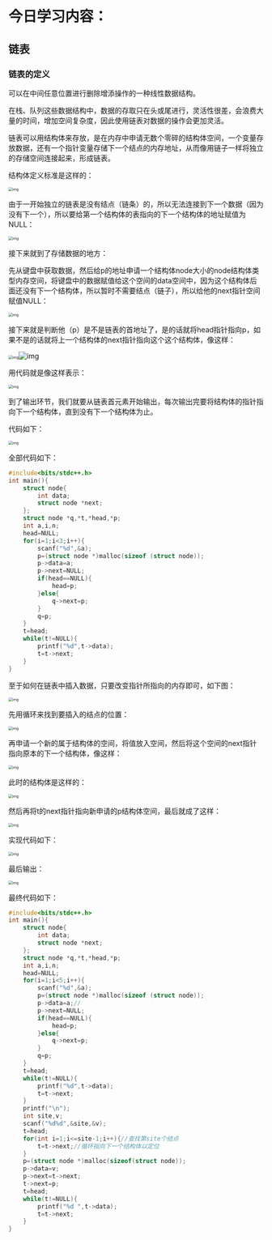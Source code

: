 # 今日学习内容：

## 链表

### 链表的定义

可以在中间任意位置进行删除增添操作的一种线性数据结构。

在栈、队列这些数据结构中，数据的存取只在头或尾进行，灵活性很差，会浪费大量的时间，增加空间复杂度，因此使用链表对数据的操作会更加灵活。

链表可以用结构体来存放，是在内存中申请无数个零碎的结构体空间，一个变量存放数据，还有一个指针变量存储下一个结点的内存地址，从而像用链子一样将独立的存储空间连接起来，形成链表。

结构体定义标准是这样的：

<img src="image/clip_image002-1610541973784.jpg" alt="img" style="zoom:50%;" />

由于一开始独立的链表是没有结点（链条）的，所以无法连接到下一个数据（因为没有下一个），所以要给第一个结构体的表指向的下一个结构体的地址赋值为NULL：

<img src="image/clip_image004-1610541973784.jpg" alt="img" style="zoom:50%;" />

接下来就到了存储数据的地方：

先从键盘中获取数据，然后给p的地址申请一个结构体node大小的node结构体类型内存空间，将键盘中的数据赋值给这个空间的data空间中，因为这个结构体后面还没有下一个结构体，所以暂时不需要结点（链子），所以给他的next指针空间赋值NULL：

<img src="image/clip_image006-1610541973784.jpg" alt="img" style="zoom:50%;" />

接下来就是判断他（p）是不是链表的首地址了，是的话就将head指针指向p，如果不是的话就将上一个结构体的next指针指向这个这个结构体，像这样：

<img src="image/clip_image008-1610541973784.jpg" alt="img" style="zoom:50%;" />![img](image/clip_image010-1610541973784.jpg)

用代码就是像这样表示：

<img src="image/clip_image012-1610541973784.jpg" alt="img" style="zoom:50%;" />

到了输出环节，我们就要从链表首元素开始输出，每次输出完要将结构体的指针指向下一个结构体，直到没有下一个结构体为止。

代码如下：

<img src="image/clip_image014-1610541973785.jpg" alt="img" style="zoom:50%;" />

全部代码如下：

```c++
#include<bits/stdc++.h>
int main(){
	struct node{
		int data;
		struct node *next;
	};
	struct node *q,*t,*head,*p;
	int a,i,n;
	head=NULL;
	for(i=1;i<3;i++){
		scanf("%d",&a);
		p=(struct node *)malloc(sizeof (struct node));
		p->data=a;
		p->next=NULL;
		if(head==NULL){
			head=p;
		}else{
			q->next=p;
		}
		q=p; 
	}
	t=head;
	while(t!=NULL){
		printf("%d",t->data);
		t=t->next;
	}
}

```



至于如何在链表中插入数据，只要改变指针所指向的内存即可，如下图：

<img src="image/clip_image016-1610541973785.jpg" alt="img" style="zoom: 50%;" />

先用循环来找到要插入的结点的位置：

<img src="image/clip_image018-1610541973785.jpg" alt="img" style="zoom:50%;" />

再申请一个新的属于结构体的空间，将值放入空间，然后将这个空间的next指针指向原本的下一个结构体，像这样：

<img src="image/clip_image020-1610541973785.jpg" alt="img" style="zoom:50%;" />

此时的结构体是这样的：

<img src="image/clip_image022-1610541973785.jpg" alt="img" style="zoom:50%;" />

然后再将t的next指针指向新申请的p结构体空间，最后就成了这样：

<img src="image/clip_image024-1610541973785.jpg" alt="img" style="zoom:50%;" />

实现代码如下：

<img src="image/clip_image026-1610541973785.jpg" alt="img" style="zoom:50%;" />

最后输出：

<img src="image/clip_image028-1610541973785.jpg" alt="img" style="zoom:50%;" />

最终代码如下：

````c++
#include<bits/stdc++.h>
int main(){
	struct node{
		int data;
		struct node *next;
	};
	struct node *q,*t,*head,*p;
	int a,i,n;
	head=NULL;
	for(i=1;i<5;i++){
		scanf("%d",&a);
		p=(struct node *)malloc(sizeof (struct node));
		p->data=a;//
		p->next=NULL;
		if(head==NULL){
			head=p;
		}else{
			q->next=p;
		}
		q=p; 
	}
	t=head;
	while(t!=NULL){
		printf("%d",t->data);
		t=t->next;
	}
	printf("\n");
	int site,v;
	scanf("%d%d",&site,&v);
	t=head;
	for(int i=1;i<=site-1;i++){//查找第site个结点 
		t=t->next;//循环指向下一个结构体以定位 
	}
	p=(struct node *)malloc(sizeof(struct node));
	p->data=v;
	p->next=t->next;
	t->next=p;
	t=head;
	while(t!=NULL){
		printf("%d ",t->data);
		t=t->next;
	}
}

````

